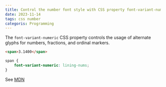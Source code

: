 ```yaml
---
title: Control the number font style with CSS property font-variant-numeric
date: 2023-11-14
tags: css number
categoris: Programming
---
```


The `font-variant-numeric` CSS property controls the usage of alternate glyphs for numbers, fractions, and ordinal markers.

```html
<span>3.1400</span>
```

```css
span {
	font-variant-numeric: lining-nums;
}
```

See [MDN](https://developer.mozilla.org/en-US/docs/Web/CSS/font-variant-numeric)